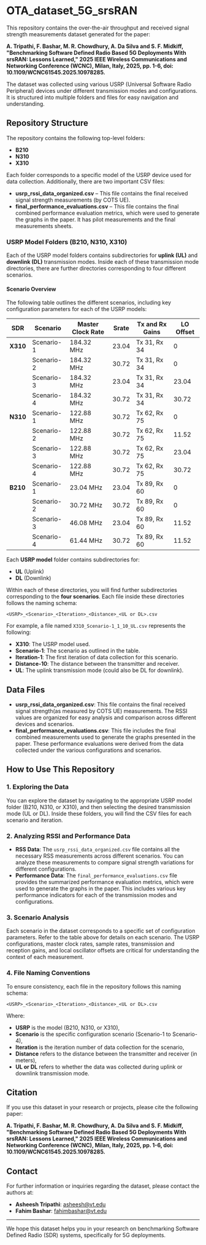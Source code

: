 # OTA_dataset_5G_srsRAN
 
This repository contains the over-the-air throughput and received signal strength measurements dataset generated for the paper:
 
**A. Tripathi, F. Bashar, M. R. Chowdhury, A. Da Silva and S. F. Midkiff, "Benchmarking Software Defined Radio Based 5G Deployments With srsRAN: Lessons Learned," 2025 IEEE Wireless Communications and Networking Conference (WCNC), Milan, Italy, 2025, pp. 1-6, doi: 10.1109/WCNC61545.2025.10978285.**  


The dataset was collected using various USRP (Universal Software Radio Peripheral) devices under different transmission modes and configurations. It is structured into multiple folders and files for easy navigation and understanding.
 
## Repository Structure
 
The repository contains the following top-level folders:
 
- **B210**
- **N310**
- **X310**
 
Each folder corresponds to a specific model of the USRP device used for data collection. Additionally, there are two important CSV files:
 
- **usrp_rssi_data_organized.csv** – This file contains the final received signal strength measurements (by COTS UE).
- **final_performance_evaluations.csv** – This file contains the final combined performance evaluation metrics, which were used to generate the graphs in the paper. It has pilot measurements and the final measurements sheets.
 
### USRP Model Folders (B210, N310, X310)
 
Each of the USRP model folders contains subdirectories for **uplink (UL)** and **downlink (DL)** transmission modes. Inside each of these transmission mode directories, there are further directories corresponding to four different scenarios.
 
#### Scenario Overview
 
The following table outlines the different scenarios, including key configuration parameters for each of the USRP models:
 
| **SDR**  | **Scenario** | **Master Clock Rate** | **Srate** | **Tx and Rx Gains** | **LO Offset** |
|----------|--------------|-----------------------|-----------|---------------------|---------------|
| **X310** | Scenario-1   | 184.32 MHz            | 23.04     | Tx 31, Rx 34        | 0             |
|          | Scenario-2   | 184.32 MHz            | 30.72     | Tx 31, Rx 34        | 0             |
|          | Scenario-3   | 184.32 MHz            | 23.04     | Tx 31, Rx 34        | 23.04         |
|          | Scenario-4   | 184.32 MHz            | 30.72     | Tx 31, Rx 34        | 30.72         |
| **N310** | Scenario-1   | 122.88 MHz            | 30.72     | Tx 62, Rx 75        | 0             |
|          | Scenario-2   | 122.88 MHz            | 30.72     | Tx 62, Rx 75        | 11.52         |
|          | Scenario-3   | 122.88 MHz            | 30.72     | Tx 62, Rx 75        | 23.04         |
|          | Scenario-4   | 122.88 MHz            | 30.72     | Tx 62, Rx 75        | 30.72         |
| **B210** | Scenario-1   | 23.04 MHz             | 23.04     | Tx 89, Rx 60        | 0             |
|          | Scenario-2   | 30.72 MHz             | 30.72     | Tx 89, Rx 60        | 0             |
|          | Scenario-3   | 46.08 MHz             | 23.04     | Tx 89, Rx 60        | 11.52         |
|          | Scenario-4   | 61.44 MHz             | 30.72     | Tx 89, Rx 60        | 11.52         |
 
Each **USRP model** folder contains subdirectories for:
 
- **UL** (Uplink)
- **DL** (Downlink)
 
Within each of these directories, you will find further subdirectories corresponding to the **four scenarios**. Each file inside these directories follows the naming schema:
 
`<USRP>_<Scenario>_<Iteration>_<Distance>_<UL or DL>.csv`
 

For example, a file named `X310_Scenario-1_1_10_UL.csv` represents the following:
 
- **X310**: The USRP model used.
- **Scenario-1**: The scenario as outlined in the table.
- **Iteration-1**: The first iteration of data collection for this scenario.
- **Distance-10**: The distance between the transmitter and receiver.
- **UL**: The uplink transmission mode (could also be DL for downlink).
 
## Data Files
 
- **usrp_rssi_data_organized.csv**: This file contains the final received signal strength(as measured by COTS UE) measurements. The RSSI values are organized for easy analysis and comparison across different devices and scenarios.
- **final_performance_evaluations.csv**: This file includes the final combined measurements used to generate the graphs presented in the paper. These performance evaluations were derived from the data collected under the various configurations and scenarios.
 
## How to Use This Repository
 
### 1. Exploring the Data
 
You can explore the dataset by navigating to the appropriate USRP model folder (B210, N310, or X310), and then selecting the desired transmission mode (UL or DL). Inside these folders, you will find the CSV files for each scenario and iteration.
 
### 2. Analyzing RSSI and Performance Data
 
- **RSS Data**: The `usrp_rssi_data_organized.csv` file contains all the necessary RSS measurements across different scenarios. You can analyze these measurements to compare signal strength variations for different configurations.
- **Performance Data**: The `final_performance_evaluations.csv` file provides the summarized performance evaluation metrics, which were used to generate the graphs in the paper. This includes various key performance indicators for each of the transmission modes and configurations.
 
### 3. Scenario Analysis
 
Each scenario in the dataset corresponds to a specific set of configuration parameters. Refer to the table above for details on each scenario. The USRP configurations, master clock rates, sample rates, transmission and reception gains, and local oscillator offsets are critical for understanding the context of each measurement.
 
### 4. File Naming Conventions
 
To ensure consistency, each file in the repository follows this naming schema:
 
`<USRP>_<Scenario>_<Iteration>_<Distance>_<UL or DL>.csv`
 

Where:
- **USRP** is the model (B210, N310, or X310),
- **Scenario** is the specific configuration scenario (Scenario-1 to Scenario-4),
- **Iteration** is the iteration number of data collection for the scenario,
- **Distance** refers to the distance between the transmitter and receiver (in meters),
- **UL or DL** refers to whether the data was collected during uplink or downlink transmission mode.
 
## Citation
 
If you use this dataset in your research or projects, please cite the following paper:
 
 
**A. Tripathi, F. Bashar, M. R. Chowdhury, A. Da Silva and S. F. Midkiff, "Benchmarking Software Defined Radio Based 5G Deployments With srsRAN: Lessons Learned," 2025 IEEE Wireless Communications and Networking Conference (WCNC), Milan, Italy, 2025, pp. 1-6, doi: 10.1109/WCNC61545.2025.10978285.**
 

## Contact
 
For further information or inquiries regarding the dataset, please contact the authors at:
 
- **Asheesh Tripathi**: asheesh@vt.edu
- **Fahim Bashar**: fahimbashar@vt.edu
---
 
We hope this dataset helps you in your research on benchmarking Software Defined Radio (SDR) systems, specifically for 5G deployments.
